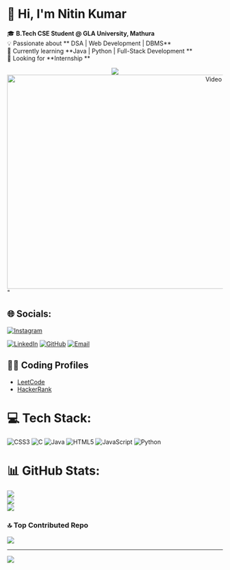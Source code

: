 # 👋 Hi, I'm Nitin Kumar  

🎓 **B.Tech CSE Student @ GLA University, Mathura**  
💡 Passionate about ** DSA | Web Development | DBMS**  
🌱 Currently learning **Java | Python | Full-Stack Development **  
💼 Looking for **Internship **  

<div align="center">
  <img src="<div align="center">
  <img src="https://cdn.wallpapersafari.com/12/10/BnTl0o.gif"  
    alt="Video Banner" width="1000" height="500"/>
</div>"  


## 🌐 Socials:
[![Instagram](https://img.shields.io/badge/Instagram-E4405F?style=for-the-badge&logo=instagram&logoColor=white)](https://instagram.com/adventure_with_nitin_kumar)

[![LinkedIn](https://img.shields.io/badge/LinkedIn-0077B5?style=for-the-badge&logo=linkedin&logoColor=white)](https://www.linkedin.com/in/nitin-kumar-2223b6326)
[![GitHub](https://img.shields.io/badge/GitHub-181717?style=for-the-badge&logo=github&logoColor=white)](https://github.com/nitinkumar2911)
[![Email](https://img.shields.io/badge/Email-D14836?style=for-the-badge&logo=gmail&logoColor=white)](mailto:nitin2911.in@gmail.com)
## 🧑‍💻 Coding Profiles

- [LeetCode](https://leetcode.com/u/_2415001054/)
- [HackerRank](https://www.hackerrank.com/profile/_2415001054)



# 💻 Tech Stack:
![CSS3](https://img.shields.io/badge/css3-%231572B6.svg?style=for-the-badge&logo=css3&logoColor=white) ![C](https://img.shields.io/badge/c-%2300599C.svg?style=for-the-badge&logo=c&logoColor=white) ![Java](https://img.shields.io/badge/java-%23ED8B00.svg?style=for-the-badge&logo=openjdk&logoColor=white) ![HTML5](https://img.shields.io/badge/html5-%23E34F26.svg?style=for-the-badge&logo=html5&logoColor=white) ![JavaScript](https://img.shields.io/badge/javascript-%23323330.svg?style=for-the-badge&logo=javascript&logoColor=%23F7DF1E) ![Python](https://img.shields.io/badge/python-3670A0?style=for-the-badge&logo=python&logoColor=ffdd54)
# 📊 GitHub Stats:
![](https://github-readme-stats.vercel.app/api?username=nitinkumar2911&theme=dark&hide_border=false&include_all_commits=true&count_private=false)<br/>
![](https://nirzak-streak-stats.vercel.app/?user=nitinkumar2911&theme=dark&hide_border=false)<br/>
![](https://github-readme-stats.vercel.app/api/top-langs/?username=nitinkumar2911&theme=dark&hide_border=false&include_all_commits=true&count_private=false&layout=compact)

### 🔝 Top Contributed Repo
![](https://github-contributor-stats.vercel.app/api?username=nitinkumar2911&limit=5&theme=dark&combine_all_yearly_contributions=true)

---
[![](https://visitcount.itsvg.in/api?id=nitinkumar2911&icon=0&color=0)](https://visitcount.itsvg.in)

<!-- Proudly created with GPRM ( https://gprm.itsvg.in ) -->
